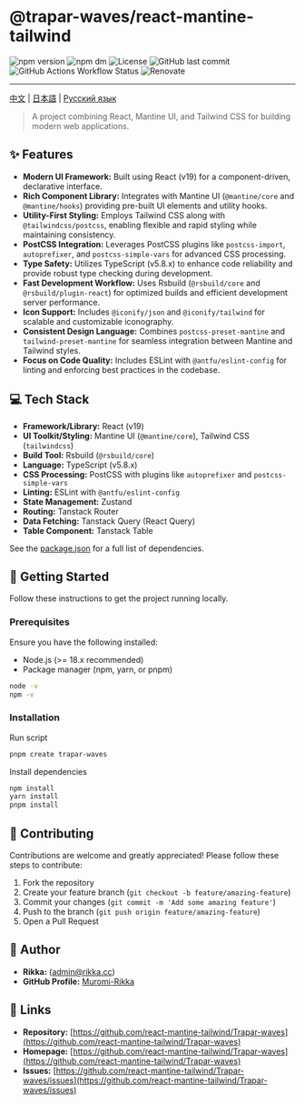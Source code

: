 # @trapar-waves/react-mantine-tailwind

![npm version](https://img.shields.io/npm/v/@trapar-waves/react-mantine-tailwind)
![npm dm](https://img.shields.io/npm/dm/@trapar-waves/react-mantine-tailwind)
![License](https://img.shields.io/github/license/Trapar-waves/react-mantine-tailwind)
![GitHub last commit](https://img.shields.io/github/last-commit/Trapar-waves/react-mantine-tailwind)
![GitHub Actions Workflow Status](https://img.shields.io/github/actions/workflow/status/Trapar-waves/react-mantine-tailwind/release.yml)
![Renovate](https://img.shields.io/badge/renovate-enabled-blue)

---

[中文](/readme/README-CN.md) | [日本語](/readme/README-JP.md) | [Русский язык](/readme/README-RU.md)

> A project combining React, Mantine UI, and Tailwind CSS for building modern web applications.

## ✨ Features

- **Modern UI Framework:** Built using React (v19) for a component-driven, declarative interface.
- **Rich Component Library:** Integrates with Mantine UI (`@mantine/core` and `@mantine/hooks`) providing pre-built UI elements and utility hooks.
- **Utility-First Styling:** Employs Tailwind CSS along with `@tailwindcss/postcss`, enabling flexible and rapid styling while maintaining consistency.
- **PostCSS Integration:** Leverages PostCSS plugins like `postcss-import`, `autoprefixer`, and `postcss-simple-vars` for advanced CSS processing.
- **Type Safety:** Utilizes TypeScript (v5.8.x) to enhance code reliability and provide robust type checking during development.
- **Fast Development Workflow:** Uses Rsbuild (`@rsbuild/core` and `@rsbuild/plugin-react`) for optimized builds and efficient development server performance.
- **Icon Support:** Includes `@iconify/json` and `@iconify/tailwind` for scalable and customizable iconography.
- **Consistent Design Language:** Combines `postcss-preset-mantine` and `tailwind-preset-mantine` for seamless integration between Mantine and Tailwind styles.
- **Focus on Code Quality:** Includes ESLint with `@antfu/eslint-config` for linting and enforcing best practices in the codebase.

## 💻 Tech Stack

- **Framework/Library:** React (v19)
- **UI Toolkit/Styling:** Mantine UI (`@mantine/core`), Tailwind CSS (`tailwindcss`)
- **Build Tool:** Rsbuild (`@rsbuild/core`)
- **Language:** TypeScript (v5.8.x)
- **CSS Processing:** PostCSS with plugins like `autoprefixer` and `postcss-simple-vars`
- **Linting:** ESLint with `@antfu/eslint-config`
- **State Management:** Zustand
- **Routing:** Tanstack Router
- **Data Fetching:** Tanstack Query (React Query)
- **Table Component:** Tanstack Table

See the [package.json](package.json) for a full list of dependencies.

## 🚀 Getting Started

Follow these instructions to get the project running locally.

### Prerequisites

Ensure you have the following installed:

- Node.js (>= 18.x recommended)
- Package manager (npm, yarn, or pnpm)

```bash
node -v
npm -v
```

### Installation

Run script

```bash
pnpm create trapar-waves
```

Install dependencies

```bash
npm install
yarn install
pnpm install
```

## 🤝 Contributing

Contributions are welcome and greatly appreciated! Please follow these steps to contribute:

1. Fork the repository
2. Create your feature branch (`git checkout -b feature/amazing-feature`)
3. Commit your changes (`git commit -m 'Add some amazing feature'`)
4. Push to the branch (`git push origin feature/amazing-feature`)
5. Open a Pull Request

## 👤 Author

- **Rikka:** (admin@rikka.cc)
- **GitHub Profile:** [Muromi-Rikka](https://github.com/Muromi-Rikka)

## 🔗 Links

- **Repository:** [https://github.com/react-mantine-tailwind/Trapar-waves](https://github.com/react-mantine-tailwind/Trapar-waves)
- **Homepage:** [https://github.com/react-mantine-tailwind/Trapar-waves](https://github.com/react-mantine-tailwind/Trapar-waves)
- **Issues:** [https://github.com/react-mantine-tailwind/Trapar-waves/issues](https://github.com/react-mantine-tailwind/Trapar-waves/issues)
